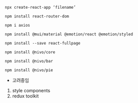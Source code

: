 `npx create-react-app ‘filename’` 

`npm install react-router-dom`

`npm i axios`

`npm install @mui/material @emotion/react @emotion/styled`

`npm install --save react-fullpage`

`npm install @nivo/core`

`npm install @nivo/bar`

`npm install @nivo/pie`

- 고려중임
1. style components
2. redux toolkit
